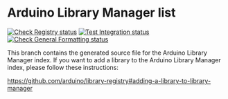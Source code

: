 # Arduino Library Manager list

[![Check Registry status](https://github.com/arduino/library-registry/actions/workflows/check-registry.yml/badge.svg)](https://github.com/arduino/library-registry/actions/workflows/check-registry.yml)
[![Test Integration status](https://github.com/arduino/library-registry/actions/workflows/test-go-integration-task.yml/badge.svg)](https://github.com/arduino/library-registry/actions/workflows/test-go-integration-task.yml)
[![Check General Formatting status](https://github.com/arduino/library-registry/actions/workflows/check-general-formatting-task.yml/badge.svg)](https://github.com/arduino/library-registry/actions/workflows/check-general-formatting-task.yml)

This branch contains the generated source file for the Arduino Library Manager index. If you want to add a library to
the Arduino Library Manager index, please follow these instructions:

https://github.com/arduino/library-registry#adding-a-library-to-library-manager
